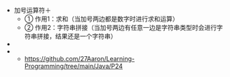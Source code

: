 - 加号运算符＋
	- ① 作用1：求和（当加号两边都是数字时进行求和运算）
	- ② 作用2：字符串拼接（当加号两边有任意一边是字符串类型时会进行字符串拼接，结果还是一个字符串）
-
- - https://github.com/27Aaron/Learning-Programming/tree/main/Java/P24
